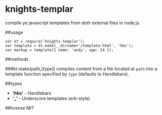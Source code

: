 knights-templar
==========
compile ye javascript templates from doth external files in node.js.

##usage

    var kt = require('knights-templar');
    var template = kt.make(__dirname+'/template.html', 'hbs');
    var markup = template({ name: 'andy', age: 24 });

##methods

###kt.make(path,[type])
compiles content from a file located at `path` into a template function specified by `type` (defaults to Handlebars).

##types
- **'hbs'** - Handlebars
- **'_'** - Underscore templates (erb-style)


##license
MIT